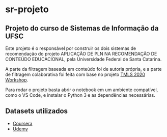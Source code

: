 # sr-projeto
## Projeto do curso de Sistemas de Informação da UFSC

Este projeto é o responsável por construir os dois sistemas de recomendação do projeto APLICAÇÃO DE PLN NA RECOMENDAÇÃO DE CONTEÚDO EDUCACIONAL, pela Universidade Federal de Santa Catarina.

A parte da filtragem baseada em conteúdo foi de autoria própria, e a parte de filtragem colaborativa foi feita com base no projeto [TMLS 2020 Workshop](https://github.com/topspinj/tmls-2020-recommender-workshop).

Para rodar o projeto basta abrir o notebook em um ambiente compatível, como o VS Code, e instalar o Python 3 e as dependências necessárias.

## Datasets utilizados
- [Coursera](https://www.kaggle.com/datasets/imuhammad/course-reviews-on-coursera)
- [Udemy](https://www.kaggle.com/datasets/hossaingh/udemy-courses)
